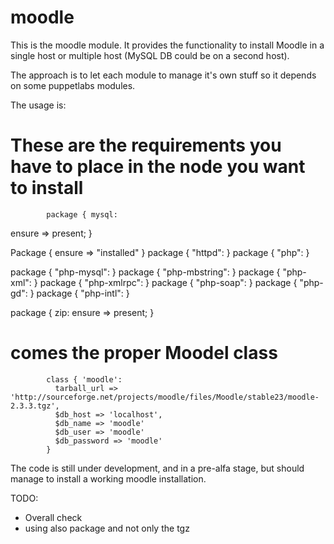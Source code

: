 # moodle #

This is the moodle module. It provides the functionality to install Moodle in a single host or multiple host (MySQL DB could be on a second host).

The approach is to let each module to manage it's own stuff so it depends on some puppetlabs modules.

The usage is:

# These are the requirements you have to place in the node you want to install
			package { mysql:
  ensure => present;
 }

Package { ensure => "installed" }
package { "httpd": }
package { "php":   }

package { "php-mysql":   }
package { "php-mbstring": }
package { "php-xml":   }
package { "php-xmlrpc": }
package { "php-soap": }
package { "php-gd": }
package { "php-intl": }


package { zip:
   ensure => present;
  }

# comes the proper Moodel class
			class { 'moodle':
			  tarball_url => 'http://sourceforge.net/projects/moodle/files/Moodle/stable23/moodle-2.3.3.tgz',
			  $db_host => 'localhost',
			  $db_name => 'moodle'
			  $db_user => 'moodle'
			  $db_password => 'moodle'
			}

The code is still under development, and in a pre-alfa stage, but should manage to install a working moodle installation.

TODO:
- Overall check
- using also package and not only the tgz
